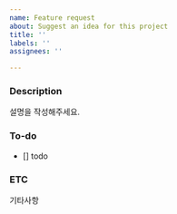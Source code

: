 ```yaml
---
name: Feature request
about: Suggest an idea for this project
title: ''
labels: ''
assignees: ''

---
```


### Description
설명을 작성해주세요.

### To-do
- [] todo

### ETC
기타사항

